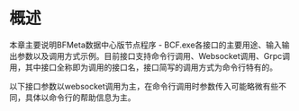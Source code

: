 # 概述

本章主要说明BFMeta数据中心版节点程序 -
BCF.exe各接口的主要用途、输入输出参数以及调用方式示例。目前接口支持命令行调用、Websocket调用、Grpc调用，其中接口全称即为调用的接口名，接口简写的调用方式为命令行特有的。

以下接口参数以websocket调用为主，在命令行调用时参数传入可能略微有些不同，具体以命令行的帮助信息为主。

